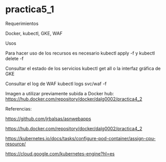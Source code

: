# practica5_1

Requerimientos

Docker, kubectl, GKE, WAF

Usos

Para hacer uso de los recursos es necesario kubectl apply -f y kubectl delete -f

Consultar el estado de los servicios kubectl get all o la interfaz gráfica de GKE

Consultar el log de WAF kubectl logs svc/waf -f

Imagen a utilizar previamente subida a Docker hub: https://hub.docker.com/repository/docker/dalg0002/practica4_2


Referencias:

https://github.com/jrbalsas/asnwebapps 

https://hub.docker.com/repository/docker/dalg0002/practica4_2  

https://kubernetes.io/docs/tasks/configure-pod-container/assign-cpu-resource/ 

https://cloud.google.com/kubernetes-engine?hl=es
